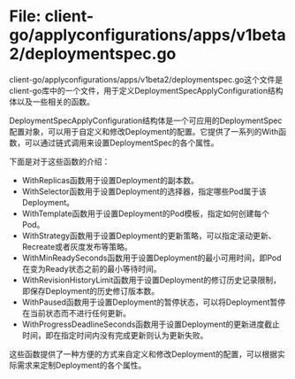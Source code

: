 # File: client-go/applyconfigurations/apps/v1beta2/deploymentspec.go

client-go/applyconfigurations/apps/v1beta2/deploymentspec.go这个文件是client-go库中的一个文件，用于定义DeploymentSpecApplyConfiguration结构体以及一些相关的函数。

DeploymentSpecApplyConfiguration结构体是一个可应用的DeploymentSpec配置对象，可以用于自定义和修改Deployment的配置。它提供了一系列的With函数，可以通过链式调用来设置DeploymentSpec的各个属性。

下面是对于这些函数的介绍：

- WithReplicas函数用于设置Deployment的副本数。
- WithSelector函数用于设置Deployment的选择器，指定哪些Pod属于该Deployment。
- WithTemplate函数用于设置Deployment的Pod模板，指定如何创建每个Pod。
- WithStrategy函数用于设置Deployment的更新策略，可以指定滚动更新、Recreate或者灰度发布等策略。
- WithMinReadySeconds函数用于设置Deployment的最小可用时间，即Pod在变为Ready状态之前的最小等待时间。
- WithRevisionHistoryLimit函数用于设置Deployment的修订历史记录限制，即保存Deployment的历史修订版本数。
- WithPaused函数用于设置Deployment的暂停状态，可以将Deployment暂停在当前状态而不进行任何更新。
- WithProgressDeadlineSeconds函数用于设置Deployment的更新进度截止时间，即在指定时间内没有完成更新则认为更新失败。

这些函数提供了一种方便的方式来自定义和修改Deployment的配置，可以根据实际需求来定制Deployment的各个属性。

